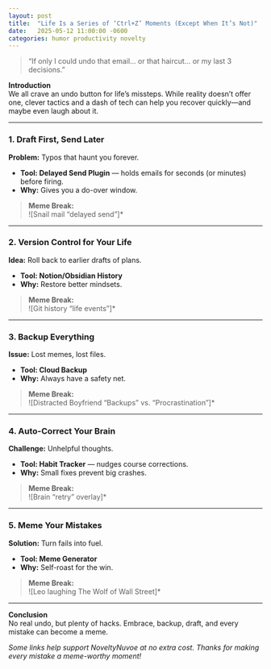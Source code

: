 ```yaml
---
layout: post
title:  "Life Is a Series of ‘Ctrl+Z’ Moments (Except When It’s Not)"
date:   2025-05-12 11:00:00 -0600
categories: humor productivity novelty
---
```


> “If only I could undo that email… or that haircut… or my last 3 decisions.”

**Introduction**  
We all crave an undo button for life’s missteps. While reality doesn’t offer one, clever tactics and a dash of tech can help you recover quickly—and maybe even laugh about it.

---

### 1. Draft First, Send Later  
**Problem:** Typos that haunt you forever.  
- **Tool: Delayed Send Plugin** — holds emails for seconds (or minutes) before firing.  
- **Why:** Gives you a do-over window.

> **Meme Break:**  
> ![Snail mail “delayed send”]*

---

### 2. Version Control for Your Life  
**Idea:** Roll back to earlier drafts of plans.  
- **Tool: Notion/Obsidian History**  
- **Why:** Restore better mindsets.

> **Meme Break:**  
> ![Git history “life events”]*

---

### 3. Backup Everything  
**Issue:** Lost memes, lost files.  
- **Tool: Cloud Backup**  
- **Why:** Always have a safety net.

> **Meme Break:**  
> ![Distracted Boyfriend “Backups” vs. “Procrastination”]*

---

### 4. Auto-Correct Your Brain  
**Challenge:** Unhelpful thoughts.  
- **Tool: Habit Tracker** — nudges course corrections.  
- **Why:** Small fixes prevent big crashes.

> **Meme Break:**  
> ![Brain “retry” overlay]*

---

### 5. Meme Your Mistakes  
**Solution:** Turn fails into fuel.  
- **Tool: Meme Generator**  
- **Why:** Self-roast for the win.

> **Meme Break:**  
> ![Leo laughing The Wolf of Wall Street]*

---

**Conclusion**  
No real undo, but plenty of hacks. Embrace, backup, draft, and every mistake can become a meme.

*Some links help support NoveltyNuvoe at no extra cost. Thanks for making every mistake a meme-worthy moment!*  

